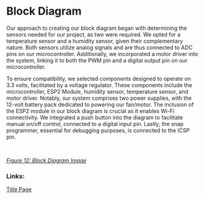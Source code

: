 # Block Diagram

Our approach to creating our block diagram began with determining the sensors needed for our project, as two were required. We opted for a temperature sensor and a humidity sensor, given their complementary nature. Both sensors utilize analog signals and are thus connected to ADC pins on our microcontroller. Additionally, we incorporated a motor driver into the system, linking it to both the PWM pin and a digital output pin on our microcontroller.

To ensure compatibility, we selected components designed to operate on 3.3 volts, facilitated by a voltage regulator. These components include the microcontroller, ESP2 Module, humidity sensor, temperature sensor, and motor driver. Notably, our system comprises two power supplies, with the 12-volt battery pack dedicated to powering our fan/motor. The inclusion of the ESP2 module in our block diagram is crucial as it enables Wi-Fi connectivity. We integrated a push button into the diagram to facilitate manual on/off control, connected to a digital input pin. Lastly, the snap programmer, essential for debugging purposes, is connected to the ICSP pin.

<br>

[_Figure 12: Block Diagram Image_](https://github.com/ASU-EGR314-Team-302/ASU-EGR314-Team-302.gitgub.io/blob/main/docs/assets/images/BlockDiagram.jpg?raw=true)

<object data="BlockDiagram.pdf" width="900" height="900" type='application/pdf'></object>
<!--
<img src="https://raw.githubusercontent.com/ASU-EGR314-Team-302/ASU-EGR314-Team-302.gitgub.io/main/docs/assets/images/BlockDiagram.jpg" witdth="599" height="622">
-->

### Links:

[Title Page](index.md)